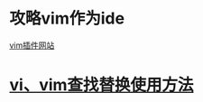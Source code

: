 # 攻略vim作为ide

[vim插件网站](https://vimawesome.com/)

# [vi、vim查找替换使用方法](https://www.cnblogs.com/logsharing/p/8182920.html)

